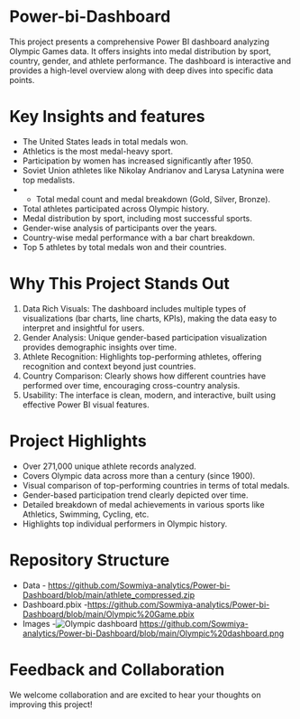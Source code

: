 # Power-bi-Dashboard
This project presents a comprehensive Power BI dashboard analyzing Olympic Games data. It offers insights into medal distribution by sport, country, gender, and athlete performance. The dashboard is interactive and provides a high-level overview along with deep dives into specific data points.

# Key Insights and features
- The United States leads in total medals won.
- Athletics is the most medal-heavy sport.
- Participation by women has increased significantly after 1950.
- Soviet Union athletes like Nikolay Andrianov and Larysa Latynina were top medalists.
- - Total medal count and medal breakdown (Gold, Silver, Bronze).
- Total athletes participated across Olympic history.
- Medal distribution by sport, including most successful sports.
- Gender-wise analysis of participants over the years.
- Country-wise medal performance with a bar chart breakdown.
- Top 5 athletes by total medals won and their countries.

# Why This Project Stands Out
1.  Data Rich Visuals: The dashboard includes multiple types of visualizations (bar charts, line charts, KPIs), making the data easy to interpret and insightful for users.
2.  Gender Analysis: Unique gender-based participation visualization provides demographic insights over time.
3.  Athlete Recognition: Highlights top-performing athletes, offering recognition and context beyond just countries.
4.  Country Comparison: Clearly shows how different countries have performed over time, encouraging cross-country analysis.
5.  Usability: The interface is clean, modern, and interactive, built using effective Power BI visual features.

# Project Highlights
- Over 271,000 unique athlete records analyzed.
- Covers Olympic data across more than a century (since 1900).
- Visual comparison of top-performing countries in terms of total medals.
- Gender-based participation trend clearly depicted over time.
- Detailed breakdown of medal achievements in various sports like Athletics, Swimming, Cycling, etc.
- Highlights top individual performers in Olympic history.

# Repository Structure
  - Data - https://github.com/Sowmiya-analytics/Power-bi-Dashboard/blob/main/athlete_compressed.zip
  - Dashboard.pbix -https://github.com/Sowmiya-analytics/Power-bi-Dashboard/blob/main/Olympic%20Game.pbix
  - Images -![Olympic dashboard](https://github.com/user-attachments/assets/382c4fef-3a20-4ff8-b7ab-e1f1c144e5f3)
https://github.com/Sowmiya-analytics/Power-bi-Dashboard/blob/main/Olympic%20dashboard.png
# Feedback and Collaboration
We welcome collaboration and are excited to hear your thoughts on improving this project!






   
   
